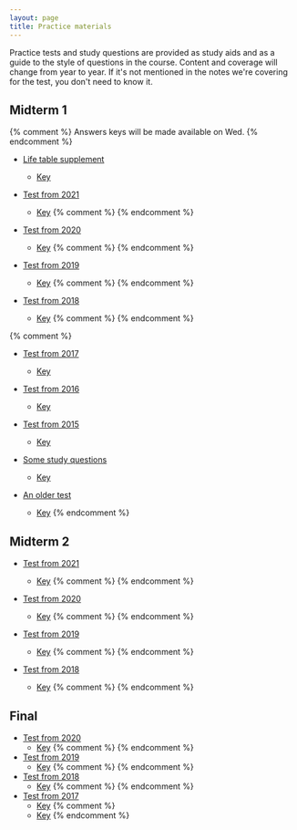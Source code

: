 ```yaml
---
layout: page
title: Practice materials
---
```


Practice tests and study questions are provided as study aids and as a guide to the style of questions in the course. Content and coverage will change from year to year. If it's not mentioned in the notes we're covering for the test, you don't need to know it.

## Midterm 1 ## 

{% comment %} 
Answers keys will be made available on Wed.
{% endcomment %} 

* [Life table supplement](materials/life.test.pdf)
    * [Key](materials/life.key.pdf)

* [Test from 2021](materials/2021/midterm1.test.pdf)
    * [Key](materials/2021/midterm1.key.pdf)
{% comment %} 
{% endcomment %} 

* [Test from 2020](materials/2020/midterm1.1.test.pdf)
    * [Key](materials/2020/midterm1.1.key.pdf)
{% comment %} 
{% endcomment %} 

* [Test from 2019](materials/2019/midterm1.1.test.pdf)
    * [Key](materials/2019/midterm1.1.key.pdf)
{% comment %} 
{% endcomment %} 

* [Test from 2018](materials/2018/midterm1.1.test.pdf)
    * [Key](materials/2018/midterm1.1.key.pdf)
{% comment %} 
{% endcomment %} 

{% comment %} 
* [Test from 2017](materials/2017/midterm1.1.test.pdf)
    * [Key](materials/2017/midterm1.1.key.pdf)

* [Test from 2016](materials/2016/midterm1.1.test.pdf)
    * [Key](materials/2016/midterm1.1.key.pdf)

* [Test from 2015](http://lalashan.mcmaster.ca/3SS/midterm1.1.test.pdf)
  * [Key](http://lalashan.mcmaster.ca/3SS/midterm1.1.key.pdf)

* [Some study questions](http://lalashan.mcmaster.ca/3SS/2014/midterm1sq.test.pdf)
  * [Key](http://lalashan.mcmaster.ca/3SS/2014/midterm1sq.key.pdf)

* [An older test](http://lalashan.mcmaster.ca/3SS/2015/midterm13.test.pdf)
  * [Key](http://lalashan.mcmaster.ca/3SS/2015/midterm13.key.pdf)
{% endcomment %} 

## Midterm 2 ## 

* [Test from 2021](materials/2021/midterm2.test.pdf) 
    * [Key](materials/2021/midterm2.key.pdf)
{% comment %}
{% endcomment %} 

* [Test from 2020](materials/2020/midterm2.1.test.pdf) 
    * [Key](materials/2020/midterm2.1.key.pdf)
{% comment %}
{% endcomment %} 

* [Test from 2019](materials/2019/midterm2.2.test.pdf) 
    * [Key](materials/2019/midterm2.2.key.pdf)
{% comment %}
{% endcomment %} 

* [Test from 2018](materials/2018/midterm2.3.test.pdf) 
    * [Key](materials/2018/midterm2.3.key.pdf)
{% comment %}
{% endcomment %} 

## Final ## 

* [Test from 2020](materials/2020/final.test.pdf)
	* [Key](materials/2020/final.key.pdf)
{% comment %}
{% endcomment %} 
* [Test from 2019](materials/2019/final.1.test.pdf)
	* [Key](materials/2019/final.1.key.pdf)
{% comment %}
{% endcomment %} 
* [Test from 2018](materials/2018/final.1.test.pdf)
	* [Key](materials/2018/final.1.key.pdf)
{% comment %}
{% endcomment %} 
* [Test from 2017](materials/2017/final.1.test.pdf)
	* [Key](materials/2017/final.1.key.pdf)
{% comment %}
	* [Key](materials/2017/final.1.key.pdf)
{% endcomment %} 
